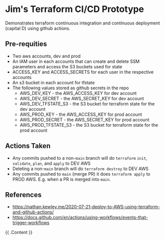 # Jim's Terraform CI/CD Prototype

Demonstrates terraform continuous integration and continuous deployment (capital D) using
github actions.

## Pre-requities
* Two aws accounts, dev and prod
* An IAM user in each accounts that can create and delete SSM parameters and access the S3 buckets used for state
* ACCESS_KEY and ACCESS_SECRETS for each user in the respective accounts
* An s3 bucket in each account for tfstate
* The following values stored as github secrets in the repo
  * AWS_DEV_KEY - the AWS_ACCESS_KEY for dev account
  * AWS_DEV_SECRET - the AWS_SECRET_KEY for dev account
  * AWS_DEV_TFSTATE_S3 - the S3 bucket for terraform state for the dev account
  * AWS_PROD_KEY - the AWS_ACCESS_KEY for prod account
  * AWS_PROD_SECRET - the AWS_SECRET_KEY for prod account
  * AWS_PROD_TFSTATE_S3 - the S3 bucket for terraform state for the prod account

 ## Actions Taken
 * Any commits pushed to a non-`main` branch will do `terraform` `init`, `validate`, `plan`, and `apply`  to DEV AWS
* Deleting a non-`main` branch will do `terraform destroy` to DEV AWS
* Any commits pushed to `main` (merge PR) it does `terraform apply` to PROD AWS. E.g. when a PR is merged into `main`.

## References
- https://nathan.kewley.me/2020-07-21-deploy-to-AWS-using-terraform-and-github-actions/
- https://docs.github.com/en/actions/using-workflows/events-that-trigger-workflows




<!-- BEGIN_TF_DOCS -->
{{ .Content }}
<!-- END_TF_DOCS -->